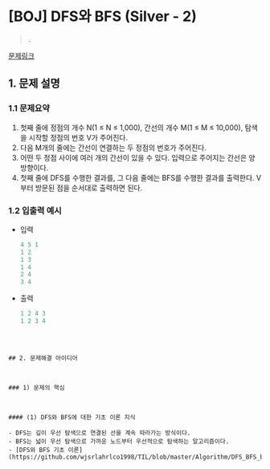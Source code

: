 # [BOJ] DFS와 BFS (Silver - 2)

> .

[문제링크](https://www.acmicpc.net/problem/1260)

## 1. 문제 설명



### 1.1 문제요약

1. 첫째 줄에 정점의 개수 N(1 ≤ N ≤ 1,000), 간선의 개수 M(1 ≤ M ≤ 10,000), 탐색을 시작할 정점의 번호 V가 주어진다.
2. 다음 M개의 줄에는 간선이 연결하는 두 정점의 번호가 주어진다.
3. 어떤 두 정점 사이에 여러 개의 간선이 있을 수 있다. 입력으로 주어지는 간선은 양방향이다.
4. 첫째 줄에 DFS를 수행한 결과를, 그 다음 줄에는 BFS를 수행한 결과를 출력한다. V부터 방문된 점을 순서대로 출력하면 된다.

### 1.2 입출력 예시

- 입력

  ```python
  4 5 1
  1 2
  1 3
  1 4
  2 4
  3 4
  ```
  
- 출력

  ```python
  1 2 4 3
  1 2 3 4
```
  
  

## 2. 문제해결 아이디어



### 1) 문제의 핵심



#### (1) DFS와 BFS에 대한 기초 이론 지식

- DFS는 깊이 우선 탐색으로 연결된 선을 계속 따라가는 방식이다.
- BFS는 넓이 우선 탐색으로 가까운 노드부터 우선적으로 탐색하는 알고리즘이다.
- [DFS와 BFS 기초 이론](https://github.com/wjsrlahrlco1998/TIL/blob/master/Algorithm/DFS_BFS_basic.md)